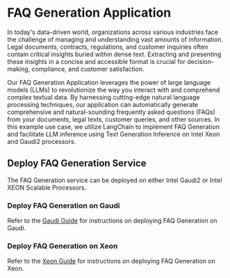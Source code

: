 # FAQ Generation Application

In today's data-driven world, organizations across various industries face the challenge of managing and understanding vast amounts of information. Legal documents, contracts, regulations, and customer inquiries often contain critical insights buried within dense text. Extracting and presenting these insights in a concise and accessible format is crucial for decision-making, compliance, and customer satisfaction.

Our FAQ Generation Application leverages the power of large language models (LLMs) to revolutionize the way you interact with and comprehend complex textual data. By harnessing cutting-edge natural language processing techniques, our application can automatically generate comprehensive and natural-sounding frequently asked questions (FAQs) from your documents, legal texts, customer queries, and other sources. In this example use case, we utilize LangChain to implement FAQ Generation and facilitate LLM inference using Text Generation Inference on Intel Xeon and Gaudi2 processors.

## Deploy FAQ Generation Service

The FAQ Generation service can be deployed on either Intel Gaudi2 or Intel XEON Scalable Processors.

### Deploy FAQ Generation on Gaudi

Refer to the [Gaudi Guide](./docker/gaudi/README.md) for instructions on deploying FAQ Generation on Gaudi.

### Deploy FAQ Generation on Xeon

Refer to the [Xeon Guide](./docker/xeon/README.md) for instructions on deploying FAQ Generation on Xeon.
